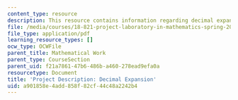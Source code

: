 ```yaml
---
content_type: resource
description: This resource contains information regarding decimal expansion.
file: /media/courses/18-821-project-laboratory-in-mathematics-spring-2013/a901858e4add858f82cf44c48a2242b4_MIT18_821S13_pjct_dec_ex.pdf
file_type: application/pdf
learning_resource_types: []
ocw_type: OCWFile
parent_title: Mathematical Work
parent_type: CourseSection
parent_uid: f21a7861-47b6-486b-a460-278ead9efa0a
resourcetype: Document
title: 'Project Description: Decimal Expansion'
uid: a901858e-4add-858f-82cf-44c48a2242b4
---
```

